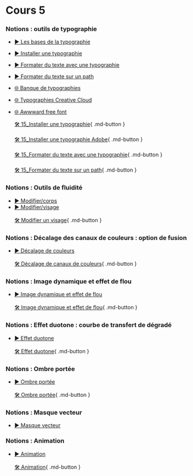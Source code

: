 # Cours 5

<style>.md-footer{display:none;}</style>

### Notions : outils de typographie
* [▶️ Les bases de la typographie](https://www.youtube.com/watch?v=7jmrsrRL6FA)  <br>
* [▶️ Installer une typographie](https://uqam-my.sharepoint.com/:v:/g/personal/lavoie-pilote_francoise_uqam_ca/EQzM8QvWTJJLhD-wYPK36xoBrGtFJUZbNf34yYMH7mGDlw?nav=eyJyZWZlcnJhbEluZm8iOnsicmVmZXJyYWxBcHAiOiJPbmVEcml2ZUZvckJ1c2luZXNzIiwicmVmZXJyYWxBcHBQbGF0Zm9ybSI6IldlYiIsInJlZmVycmFsTW9kZSI6InZpZXciLCJyZWZlcnJhbFZpZXciOiJNeUZpbGVzTGlua0NvcHkifX0&e=kVzkir)  <br>
* [▶️ Formater du texte avec une typographie](https://uqam-my.sharepoint.com/:v:/g/personal/lavoie-pilote_francoise_uqam_ca/EfqcjTErJodNi95SkQ9M4zYBzuf8lBibcTAGRRhOvOZyUw?nav=eyJyZWZlcnJhbEluZm8iOnsicmVmZXJyYWxBcHAiOiJPbmVEcml2ZUZvckJ1c2luZXNzIiwicmVmZXJyYWxBcHBQbGF0Zm9ybSI6IldlYiIsInJlZmVycmFsTW9kZSI6InZpZXciLCJyZWZlcnJhbFZpZXciOiJNeUZpbGVzTGlua0NvcHkifX0&e=wGyIG7)  <br>
* [▶️ Formater du texte sur un path](https://uqam-my.sharepoint.com/:v:/g/personal/lavoie-pilote_francoise_uqam_ca/ETlrIN8z7SdAg1XulMaJo-YB7HzeOv1QJKZMuhpzh4cSpQ?nav=eyJyZWZlcnJhbEluZm8iOnsicmVmZXJyYWxBcHAiOiJPbmVEcml2ZUZvckJ1c2luZXNzIiwicmVmZXJyYWxBcHBQbGF0Zm9ybSI6IldlYiIsInJlZmVycmFsTW9kZSI6InZpZXciLCJyZWZlcnJhbFZpZXciOiJNeUZpbGVzTGlua0NvcHkifX0&e=gZGXuZ) <br>
* [🌐 Banque de typographies](https://uqam-my.sharepoint.com/:f:/g/personal/lavoie-pilote_francoise_uqam_ca/EhPZryCzibJClHRIO2ec2V8BFnHMHXRSjkskd-HlEK5jxA?e=LDLFVL) <br>
* [🌐 Typographies Creative Cloud](https://fonts.adobe.com/) <br>
* [🌐 Awwward free font](https://www.awwwards.com/awwwards/collections/free-fonts/)  <br>

  [🛠️ 15_Installer une typographie](./exercices_photoshop/15_Installer_une_typographie.md){ .md-button }  <br>    
  [🛠️ 15_Installer une typographie Adobe](./exercices_photoshop/15_Installer_une_typographie_Adobe.md){ .md-button }  <br>    
  [🛠️ 15_Formater du texte avec une typographie](./exercices_photoshop/15_Formater_du_texte_avec_une_typographie.md){ .md-button }  <br>    
  [🛠️ 15_Formater du texte sur un path](./exercices_photoshop/15_Formater_du_texte_sur_un_path.md){ .md-button }  <br>    



### Notions : Outils de fluidité
* [▶️ Modifier/corps](https://uqam-my.sharepoint.com/:v:/g/personal/lavoie-pilote_francoise_uqam_ca/ET27guqBv99PhHbajqbevnYBXbMHjbtVho6mIH7-vnUgsg?nav=eyJyZWZlcnJhbEluZm8iOnsicmVmZXJyYWxBcHAiOiJPbmVEcml2ZUZvckJ1c2luZXNzIiwicmVmZXJyYWxBcHBQbGF0Zm9ybSI6IldlYiIsInJlZmVycmFsTW9kZSI6InZpZXciLCJyZWZlcnJhbFZpZXciOiJNeUZpbGVzTGlua0NvcHkifX0&e=g5h2tW)   <br>   
*  [▶️ Modifier/visage](https://uqam-my.sharepoint.com/:v:/g/personal/lavoie-pilote_francoise_uqam_ca/EUQRIkfZBItKm-GV1xnNwdoBpTnjEzE-6jskvkFjtquakw?nav=eyJyZWZlcnJhbEluZm8iOnsicmVmZXJyYWxBcHAiOiJPbmVEcml2ZUZvckJ1c2luZXNzIiwicmVmZXJyYWxBcHBQbGF0Zm9ybSI6IldlYiIsInJlZmVycmFsTW9kZSI6InZpZXciLCJyZWZlcnJhbFZpZXciOiJNeUZpbGVzTGlua0NvcHkifX0&e=zRh8CN)   <br>   
  [🛠️ Modifier un visage](./exercices_photoshop/17_fluidite.md){ .md-button }  <br>        


### Notions : Décalage des canaux de couleurs : option de fusion
*  [▶️ Décalage de couleurs](https://uqam-my.sharepoint.com/:v:/g/personal/lavoie-pilote_francoise_uqam_ca/EUqy42qFdflJq-z3yLZhm1wBvme2s2JziJoIjLhL2plHvA?nav=eyJyZWZlcnJhbEluZm8iOnsicmVmZXJyYWxBcHAiOiJPbmVEcml2ZUZvckJ1c2luZXNzIiwicmVmZXJyYWxBcHBQbGF0Zm9ybSI6IldlYiIsInJlZmVycmFsTW9kZSI6InZpZXciLCJyZWZlcnJhbFZpZXciOiJNeUZpbGVzTGlua0NvcHkifX0&e=d2uUOx)    <br>   
  [🛠️ Décalage de canaux de couleurs](./exercices_photoshop/17_decalage_couleurs.md){ .md-button }  <br>   

### Notions : Image dynamique et effet de flou
*  [▶️ Image dynamique et effet de flou](https://uqam-my.sharepoint.com/:v:/g/personal/lavoie-pilote_francoise_uqam_ca/EU1gmcfCACVIuFeJyd9hPZkBwMuh4eEvirZBjKWwQzdclw?nav=eyJyZWZlcnJhbEluZm8iOnsicmVmZXJyYWxBcHAiOiJPbmVEcml2ZUZvckJ1c2luZXNzIiwicmVmZXJyYWxBcHBQbGF0Zm9ybSI6IldlYiIsInJlZmVycmFsTW9kZSI6InZpZXciLCJyZWZlcnJhbFZpZXciOiJNeUZpbGVzTGlua0NvcHkifX0&e=ITgWGQ)   <br>   
  [🛠️ Image dynamique et effet de flou](./exercices_photoshop/17_filtre_flou.md){ .md-button }  <br>  

### Notions : Effet duotone : courbe de transfert de dégradé

*  [▶️ Effet duotone](https://uqam-my.sharepoint.com/:v:/g/personal/lavoie-pilote_francoise_uqam_ca/Efh92FobSt5Ah9dwO2AZr64BuTg0xVY64qsrKSuiusA7hA?nav=eyJyZWZlcnJhbEluZm8iOnsicmVmZXJyYWxBcHAiOiJPbmVEcml2ZUZvckJ1c2luZXNzIiwicmVmZXJyYWxBcHBQbGF0Zm9ybSI6IldlYiIsInJlZmVycmFsTW9kZSI6InZpZXciLCJyZWZlcnJhbFZpZXciOiJNeUZpbGVzTGlua0NvcHkifX0&e=vGB6gd)   <br>   
  [🛠️ Effet duotone](./exercices_photoshop/17_duotone.md){ .md-button }  <br>  


### Notions : Ombre portée
*  [▶️ Ombre portée](https://uqam-my.sharepoint.com/:v:/g/personal/lavoie-pilote_francoise_uqam_ca/EQWl4rKVdtpDuQgd1NTvmiwB0xenFfOQ98lGDu2exIXxPw?nav=eyJyZWZlcnJhbEluZm8iOnsicmVmZXJyYWxBcHAiOiJPbmVEcml2ZUZvckJ1c2luZXNzIiwicmVmZXJyYWxBcHBQbGF0Zm9ybSI6IldlYiIsInJlZmVycmFsTW9kZSI6InZpZXciLCJyZWZlcnJhbFZpZXciOiJNeUZpbGVzTGlua0NvcHkifX0&e=WBTavk)   <br>   
  [🛠️ Ombre portée](./exercices_photoshop/17_3d_ombre.md){ .md-button }  <br>


### Notions : Masque vecteur
*  [▶️ Masque vecteur](https://uqam-my.sharepoint.com/:v:/g/personal/lavoie-pilote_francoise_uqam_ca/ET-eQHpHQ85Hhr7VAv-UIDABafoQ_JM3KRkJo4op10Ztlg?nav=eyJyZWZlcnJhbEluZm8iOnsicmVmZXJyYWxBcHAiOiJPbmVEcml2ZUZvckJ1c2luZXNzIiwicmVmZXJyYWxBcHBQbGF0Zm9ybSI6IldlYiIsInJlZmVycmFsTW9kZSI6InZpZXciLCJyZWZlcnJhbFZpZXciOiJNeUZpbGVzTGlua0NvcHkifX0&e=jXKoWm)   <br>  


### Notions : Animation
*  [▶️ Animation](https://uqam-my.sharepoint.com/:v:/g/personal/lavoie-pilote_francoise_uqam_ca/EbmZcSLx1DtDiguxj3z5tdEB9jguA5bHSUCw2SPV0EFOGQ?nav=eyJyZWZlcnJhbEluZm8iOnsicmVmZXJyYWxBcHAiOiJPbmVEcml2ZUZvckJ1c2luZXNzIiwicmVmZXJyYWxBcHBQbGF0Zm9ybSI6IldlYiIsInJlZmVycmFsTW9kZSI6InZpZXciLCJyZWZlcnJhbFZpZXciOiJNeUZpbGVzTGlua0NvcHkifX0&e=orVOtz)   <br>   
  [🛠️ Animation](./exercices_photoshop/18_animation.md){ .md-button }  <br>   







